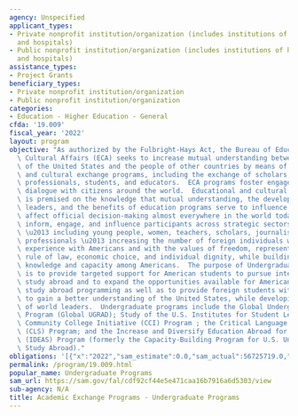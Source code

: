 ```yaml
---
agency: Unspecified
applicant_types:
- Private nonprofit institution/organization (includes institutions of higher education
  and hospitals)
- Public nonprofit institution/organization (includes institutions of higher education
  and hospitals)
assistance_types:
- Project Grants
beneficiary_types:
- Private nonprofit institution/organization
- Public nonprofit institution/organization
categories:
- Education - Higher Education - General
cfda: '19.009'
fiscal_year: '2022'
layout: program
objective: "As authorized by the Fulbright-Hays Act, the Bureau of Educational and\
  \ Cultural Affairs (ECA) seeks to increase mutual understanding between the people\
  \ of the United States and the people of other countries by means of educational\
  \ and cultural exchange programs, including the exchange of scholars, researchers,\
  \ professionals, students, and educators.  ECA programs foster engagement and encourage\
  \ dialogue with citizens around the world.  Educational and cultural engagement\
  \ is premised on the knowledge that mutual understanding, the development of future\
  \ leaders, and the benefits of education programs serve to influence societies and\
  \ affect official decision-making almost everywhere in the world today.  ECA programs\
  \ inform, engage, and influence participants across strategic sectors of society\
  \ \u2013 including young people, women, teachers, scholars, journalists, and other\
  \ professionals \u2013 increasing the number of foreign individuals who have first-hand\
  \ experience with Americans and with the values of freedom, representative government,\
  \ rule of law, economic choice, and individual dignity, while building international\
  \ knowledge and capacity among Americans.  The purpose of Undergraduate Programs\
  \ is to provide targeted support for American students to pursue intensive language\
  \ study abroad and to expand the opportunities available for American students via\
  \ study abroad programming as well as to provide foreign students with opportunities\
  \ to gain a better understanding of the United States, while developing new generations\
  \ of world leaders.  Undergraduate programs include the Global Undergraduate Exchange\
  \ Program (Global UGRAD); Study of the U.S. Institutes for Student Leaders (SUSI);\
  \ Community College Initiative (CCI) Program ; the Critical Language Scholarship\
  \ (CLS) Program; and the Increase and Diversify Education Abroad for U.S. Students\
  \ (IDEAS) Program (formerly the Capacity-Building Program for U.S. Undergraduate\
  \ Study Abroad)."
obligations: '[{"x":"2022","sam_estimate":0.0,"sam_actual":56725719.0,"usa_spending_actual":56416598.19},{"x":"2023","sam_estimate":56725719.0,"sam_actual":0.0,"usa_spending_actual":27602832.81},{"x":"2024","sam_estimate":56725719.0,"sam_actual":0.0,"usa_spending_actual":0.0}]'
permalink: /program/19.009.html
popular_name: Undergraduate Programs
sam_url: https://sam.gov/fal/cdf92cf44e5e471caa16b7916a6d5303/view
sub-agency: N/A
title: Academic Exchange Programs - Undergraduate Programs
---
```


